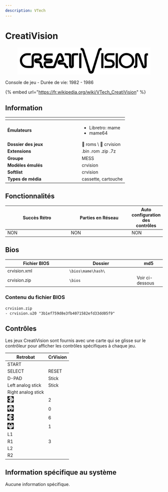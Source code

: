 ```yaml
---
description: VTech
---
```


# CreatiVision

<div align="left">

<figure><img src="https://raw.githubusercontent.com/fabricecaruso/es-theme-carbon/52ff37c9e265587d006945a2ba695b5a962b3a3d/art/logos/creativision.svg" alt=""><figcaption></figcaption></figure>

</div>

Console de jeu - Durée de vie: 1982 - 1986

{% embed url="https://fr.wikipedia.org/wiki/VTech_CreatiVision" %}

## Information

<table data-header-hidden><thead><tr><th width="224"></th><th></th></tr></thead><tbody><tr><td><strong>Émulateurs</strong></td><td><ul><li>Libretro: mame</li><li>mame64</li></ul></td></tr><tr><td><strong>Dossier des jeux</strong></td><td><span data-gb-custom-inline data-tag="emoji" data-code="1f4c2">📂</span> roms \ <span data-gb-custom-inline data-tag="emoji" data-code="1f4c2">📂</span> crvision</td></tr><tr><td><strong>Extensions</strong></td><td>.bin .rom .zip .7z</td></tr><tr><td><strong>Groupe</strong></td><td>MESS</td></tr><tr><td><strong>Modèles émulés</strong></td><td>crvision</td></tr><tr><td><strong>Softlist</strong></td><td>crvision</td></tr><tr><td><strong>Types de média</strong></td><td>cassette, cartouche</td></tr></tbody></table>

## Fonctionnalités

<table><thead><tr><th width="256">Succès Rétro</th><th width="243">Parties en Réseau</th><th>Auto configuration des contrôles</th></tr></thead><tbody><tr><td>NON</td><td>NON</td><td>NON</td></tr></tbody></table>

## Bios

<table><thead><tr><th width="184">Fichier BIOS</th><th width="202">Dossier</th><th>md5</th></tr></thead><tbody><tr><td>crvision.xml</td><td><code>\bios\mame\hash\</code></td><td></td></tr><tr><td>crvision.zip</td><td><code>\bios</code></td><td>Voir ci-dessous</td></tr></tbody></table>

### Contenu du fichier BIOS

```
crvision.zip
- crvision.u20 "3b1ef759d8e3fb4071582efd33dd05f9"
```

## Contrôles

Les jeux CreatiVision sont fournis avec une carte qui se glisse sur le contrôleur pour afficher les contrôles spécifiques à chaque jeu.

| Retrobat                                          | CrVision |
| ------------------------------------------------- | -------- |
| START                                             |          |
| SELECT                                            | RESET    |
| D-PAD                                             | Stick    |
| Left analog stick                                 | Stick    |
| Right analog stick                                |          |
| ![](<../../../../.gitbook/assets/image (33).png>) | 2        |
| ![](<../../../../.gitbook/assets/image (20).png>) | 0        |
| ![](<../../../../.gitbook/assets/image (7).png>)  | 6        |
| ![](<../../../../.gitbook/assets/image (35).png>) | 1        |
| L1                                                |          |
| R1                                                | 3        |
| L2                                                |          |
| R2                                                |          |

## Information spécifique au système

Aucune information spécifique.

